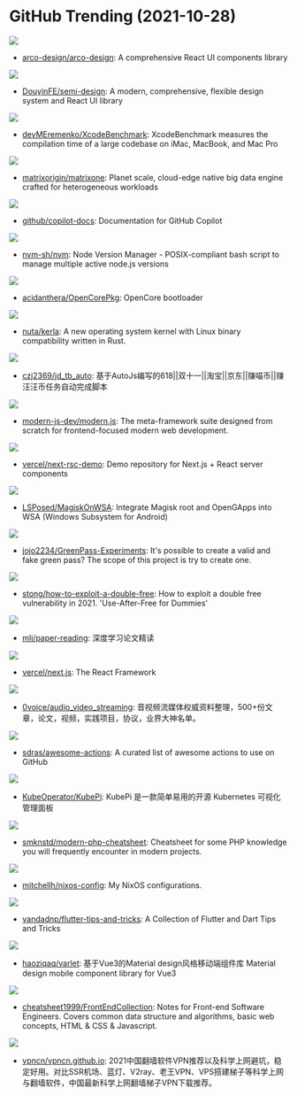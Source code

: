 # GitHub Trending (2021-10-28)

![](https://img.shields.io/badge/TypeScript-New%20292-green?style=flat-square&logo=appveyor)
- [arco-design/arco-design](https://github.com/arco-design/arco-design): A comprehensive React UI components library

![](https://img.shields.io/badge/TypeScript-New%20517-green?style=flat-square&logo=appveyor)
- [DouyinFE/semi-design](https://github.com/DouyinFE/semi-design): A modern, comprehensive, flexible design system and React UI library

![](https://img.shields.io/badge/Swift-New%2087-green?style=flat-square&logo=appveyor)
- [devMEremenko/XcodeBenchmark](https://github.com/devMEremenko/XcodeBenchmark): XcodeBenchmark measures the compilation time of a large codebase on iMac, MacBook, and Mac Pro

![](https://img.shields.io/badge/Go-New%206-green?style=flat-square&logo=appveyor)
- [matrixorigin/matrixone](https://github.com/matrixorigin/matrixone): Planet scale, cloud-edge native big data engine crafted for heterogeneous workloads

![](https://img.shields.io/badge/Python-New%20661-green?style=flat-square&logo=appveyor)
- [github/copilot-docs](https://github.com/github/copilot-docs): Documentation for GitHub Copilot

![](https://img.shields.io/badge/Shell-New%2034-green?style=flat-square&logo=appveyor)
- [nvm-sh/nvm](https://github.com/nvm-sh/nvm): Node Version Manager - POSIX-compliant bash script to manage multiple active node.js versions

![](https://img.shields.io/badge/C-New%2015-green?style=flat-square&logo=appveyor)
- [acidanthera/OpenCorePkg](https://github.com/acidanthera/OpenCorePkg): OpenCore bootloader

![](https://img.shields.io/badge/Rust-New%20641-green?style=flat-square&logo=appveyor)
- [nuta/kerla](https://github.com/nuta/kerla): A new operating system kernel with Linux binary compatibility written in Rust.

![](https://img.shields.io/badge/JavaScript-New%20211-green?style=flat-square&logo=appveyor)
- [czj2369/jd_tb_auto](https://github.com/czj2369/jd_tb_auto): 基于AutoJs编写的618||双十一||淘宝||京东||赚喵币||赚汪汪币任务自动完成脚本

![](https://img.shields.io/badge/TypeScript-New%20277-green?style=flat-square&logo=appveyor)
- [modern-js-dev/modern.js](https://github.com/modern-js-dev/modern.js): The meta-framework suite designed from scratch for frontend-focused modern web development.

![](https://img.shields.io/badge/JavaScript-New%2059-green?style=flat-square&logo=appveyor)
- [vercel/next-rsc-demo](https://github.com/vercel/next-rsc-demo): Demo repository for Next.js + React server components

![](https://img.shields.io/badge/none-New%2089-green?style=flat-square&logo=appveyor)
- [LSPosed/MagiskOnWSA](https://github.com/LSPosed/MagiskOnWSA): Integrate Magisk root and OpenGApps into WSA (Windows Subsystem for Android)

![](https://img.shields.io/badge/HTML-New%2014-green?style=flat-square&logo=appveyor)
- [jojo2234/GreenPass-Experiments](https://github.com/jojo2234/GreenPass-Experiments): It's possible to create a valid and fake green pass? The scope of this project is try to create one.

![](https://img.shields.io/badge/Python-New%20211-green?style=flat-square&logo=appveyor)
- [stong/how-to-exploit-a-double-free](https://github.com/stong/how-to-exploit-a-double-free): How to exploit a double free vulnerability in 2021. 'Use-After-Free for Dummies'

![](https://img.shields.io/badge/none-New%20377-green?style=flat-square&logo=appveyor)
- [mli/paper-reading](https://github.com/mli/paper-reading): 深度学习论文精读

![](https://img.shields.io/badge/JavaScript-New%20128-green?style=flat-square&logo=appveyor)
- [vercel/next.js](https://github.com/vercel/next.js): The React Framework

![](https://img.shields.io/badge/none-New%2052-green?style=flat-square&logo=appveyor)
- [0voice/audio_video_streaming](https://github.com/0voice/audio_video_streaming): 音视频流媒体权威资料整理，500+份文章，论文，视频，实践项目，协议，业界大神名单。

![](https://img.shields.io/badge/none-New%2029-green?style=flat-square&logo=appveyor)
- [sdras/awesome-actions](https://github.com/sdras/awesome-actions): A curated list of awesome actions to use on GitHub

![](https://img.shields.io/badge/Go-New%20126-green?style=flat-square&logo=appveyor)
- [KubeOperator/KubePi](https://github.com/KubeOperator/KubePi): KubePi 是一款简单易用的开源 Kubernetes 可视化管理面板

![](https://img.shields.io/badge/none-New%2088-green?style=flat-square&logo=appveyor)
- [smknstd/modern-php-cheatsheet](https://github.com/smknstd/modern-php-cheatsheet): Cheatsheet for some PHP knowledge you will frequently encounter in modern projects.

![](https://img.shields.io/badge/Nix-New%2030-green?style=flat-square&logo=appveyor)
- [mitchellh/nixos-config](https://github.com/mitchellh/nixos-config): My NixOS configurations.

![](https://img.shields.io/badge/Dart-New%2075-green?style=flat-square&logo=appveyor)
- [vandadnp/flutter-tips-and-tricks](https://github.com/vandadnp/flutter-tips-and-tricks): A Collection of Flutter and Dart Tips and Tricks

![](https://img.shields.io/badge/Vue-New%2037-green?style=flat-square&logo=appveyor)
- [haoziqaq/varlet](https://github.com/haoziqaq/varlet): 基于Vue3的Material design风格移动端组件库 Material design mobile component library for Vue3

![](https://img.shields.io/badge/JavaScript-New%20195-green?style=flat-square&logo=appveyor)
- [cheatsheet1999/FrontEndCollection](https://github.com/cheatsheet1999/FrontEndCollection): Notes for Front-end Software Engineers. Covers common data structure and algorithms, basic web concepts, HTML & CSS & Javascript.

![](https://img.shields.io/badge/HTML-New%209-green?style=flat-square&logo=appveyor)
- [vpncn/vpncn.github.io](https://github.com/vpncn/vpncn.github.io): 2021中国翻墙软件VPN推荐以及科学上网避坑，稳定好用。对比SSR机场、蓝灯、V2ray、老王VPN、VPS搭建梯子等科学上网与翻墙软件，中国最新科学上网翻墙梯子VPN下载推荐。

